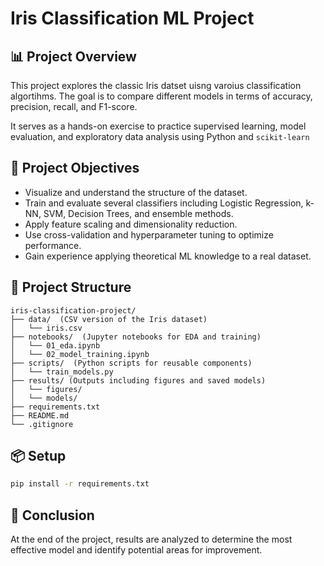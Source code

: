 # Iris Classification ML Project

## 📊 Project Overview
This project explores the classic Iris datset uisng varoius classification algortihms. The goal is to compare different models in terms of accuracy, precision, recall, and F1-score.

It serves as a hands-on exercise to practice supervised learning, model evaluation, and exploratory data analysis using Python and `scikit-learn`


## 🧠 Project Objectives
- Visualize and understand the structure of the dataset.
- Train and evaluate several classifiers including Logistic Regression, k-NN, SVM, Decision Trees, and ensemble methods.
- Apply feature scaling and dimensionality reduction.
- Use cross-validation and hyperparameter tuning to optimize performance.
- Gain experience applying theoretical ML knowledge to a real dataset.


## 📁 Project Structure
```
iris-classification-project/
├── data/  (CSV version of the Iris dataset)
│   └── iris.csv
├── notebooks/  (Jupyter notebooks for EDA and training)
│   └── 01_eda.ipynb
│   └── 02_model_training.ipynb
├── scripts/  (Python scripts for reusable components)
│   └── train_models.py
├── results/ (Outputs including figures and saved models)
│   └── figures/
│   └── models/
├── requirements.txt
├── README.md
└── .gitignore
```

## 📦 Setup
```bash
pip install -r requirements.txt
```


## 📝 Conclusion
At the end of the project, results are analyzed to determine the most effective model and identify potential areas for improvement.


